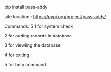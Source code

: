 pip install pass-addy

site location:: 
https://pypi.org/project/pass-addy/

Commands: 5
1 for system check

2 for adding records in database 

3 for viewiing the database

4 for exiting

5 for help command

